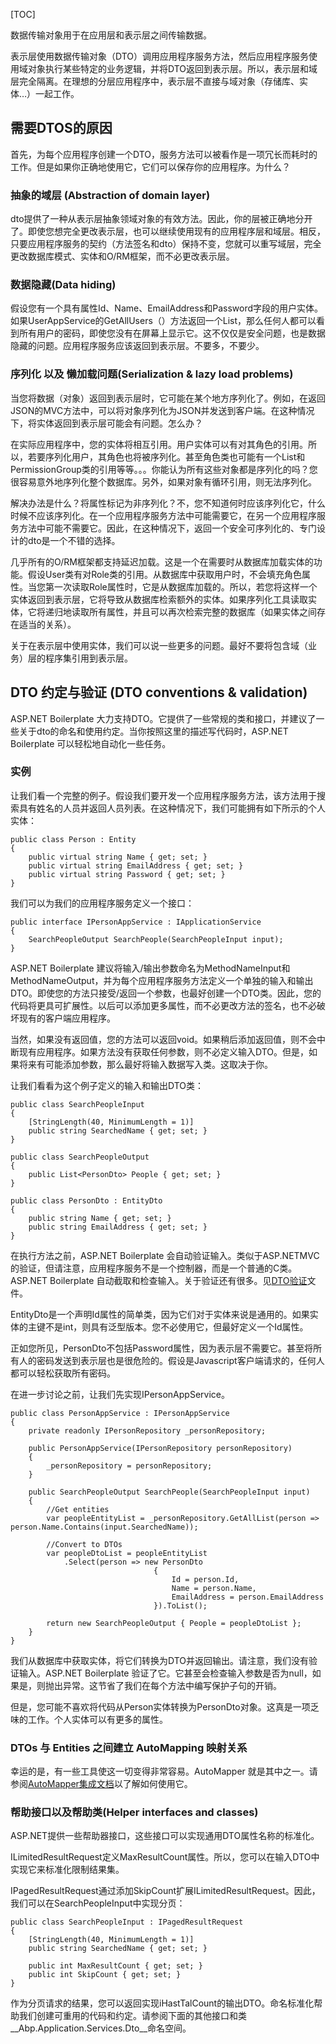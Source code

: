 [TOC]

数据传输对象用于在应用层和表示层之间传输数据。

表示层使用数据传输对象（DTO）调用应用程序服务方法，然后应用程序服务使用域对象执行某些特定的业务逻辑，并将DTO返回到表示层。所以，表示层和域层完全隔离。在理想的分层应用程序中，表示层不直接与域对象（存储库、实体…）一起工作。

## 需要DTOS的原因

首先，为每个应用程序创建一个DTO，服务方法可以被看作是一项冗长而耗时的工作。但是如果你正确地使用它，它们可以保存你的应用程序。为什么？

### 抽象的域层 (Abstraction of domain layer)

dto提供了一种从表示层抽象领域对象的有效方法。因此，你的层被正确地分开了。即使您想完全更改表示层，也可以继续使用现有的应用程序层和域层。相反，只要应用程序服务的契约（方法签名和dto）保持不变，您就可以重写域层，完全更改数据库模式、实体和O/RM框架，而不必更改表示层。

### 数据隐藏(Data hiding)

假设您有一个具有属性Id、Name、EmailAddress和Password字段的用户实体。如果UserAppService的GetAllUsers（）方法返回一个List<User>，那么任何人都可以看到所有用户的密码，即使您没有在屏幕上显示它。这不仅仅是安全问题，也是数据隐藏的问题。应用程序服务应该返回到表示层。不要多，不要少。

### 序列化 以及 懒加载问题(Serialization & lazy load problems)

当您将数据（对象）返回到表示层时，它可能在某个地方序列化了。例如，在返回JSON的MVC方法中，可以将对象序列化为JSON并发送到客户端。在这种情况下，将实体返回到表示层可能会有问题。怎么办？

在实际应用程序中，您的实体将相互引用。用户实体可以有对其角色的引用。所以，若要序列化用户，其角色也将被序列化。甚至角色类也可能有一个List<Permission>和PermissionGroup类的引用等等。。。你能认为所有这些对象都是序列化的吗？您很容易意外地序列化整个数据库。另外，如果对象有循环引用，则无法序列化。

解决办法是什么？将属性标记为非序列化？不，您不知道何时应该序列化它，什么时候不应该序列化。在一个应用程序服务方法中可能需要它，在另一个应用程序服务方法中可能不需要它。因此，在这种情况下，返回一个安全可序列化的、专门设计的dto是一个不错的选择。

几乎所有的O/RM框架都支持延迟加载。这是一个在需要时从数据库加载实体的功能。假设User类有对Role类的引用。从数据库中获取用户时，不会填充角色属性。当您第一次读取Role属性时，它是从数据库加载的。所以，若您将这样一个实体返回到表示层，它将导致从数据库检索额外的实体。如果序列化工具读取实体，它将递归地读取所有属性，并且可以再次检索完整的数据库（如果实体之间存在适当的关系）。

关于在表示层中使用实体，我们可以说一些更多的问题。最好不要将包含域（业务）层的程序集引用到表示层。

##  DTO 约定与验证 (DTO conventions & validation)

ASP.NET Boilerplate  大力支持DTO。它提供了一些常规的类和接口，并建议了一些关于dto的命名和使用约定。当你按照这里的描述写代码时，ASP.NET Boilerplate  可以轻松地自动化一些任务。

### 实例

让我们看一个完整的例子。假设我们要开发一个应用程序服务方法，该方法用于搜索具有姓名的人员并返回人员列表。在这种情况下，我们可能拥有如下所示的个人实体：

```
public class Person : Entity
{
    public virtual string Name { get; set; }
    public virtual string EmailAddress { get; set; }
    public virtual string Password { get; set; }
}
```
我们可以为我们的应用程序服务定义一个接口：

```
public interface IPersonAppService : IApplicationService
{
    SearchPeopleOutput SearchPeople(SearchPeopleInput input);
}
```
ASP.NET Boilerplate  建议将输入/输出参数命名为MethodNameInput和MethodNameOutput，并为每个应用程序服务方法定义一个单独的输入和输出DTO。即使您的方法只接受/返回一个参数，也最好创建一个DTO类。因此，您的代码将更具可扩展性。以后可以添加更多属性，而不必更改方法的签名，也不必破坏现有的客户端应用程序。

当然，如果没有返回值，您的方法可以返回void。如果稍后添加返回值，则不会中断现有应用程序。如果方法没有获取任何参数，则不必定义输入DTO。但是，如果将来有可能添加参数，那么最好将输入数据写入类。这取决于你。

让我们看看为这个例子定义的输入和输出DTO类：

```
public class SearchPeopleInput
{
    [StringLength(40, MinimumLength = 1)]
    public string SearchedName { get; set; }
}

public class SearchPeopleOutput
{
    public List<PersonDto> People { get; set; }
}

public class PersonDto : EntityDto
{
    public string Name { get; set; }
    public string EmailAddress { get; set; }
}
```

在执行方法之前，ASP.NET Boilerplate 会自动验证输入。类似于ASP.NETMVC的验证，但请注意，应用程序服务不是一个控制器，而是一个普通的C类。ASP.NET Boilerplate 自动截取和检查输入。关于验证还有很多。见[DTO验证](验证数据传输对象.md)文件。

EntityDto是一个声明Id属性的简单类，因为它们对于实体来说是通用的。如果实体的主键不是int，则具有泛型版本。您不必使用它，但最好定义一个Id属性。

正如您所见，PersonDto不包括Password属性，因为表示层不需要它。甚至将所有人的密码发送到表示层也是很危险的。假设是Javascript客户端请求的，任何人都可以轻松获取所有密码。

在进一步讨论之前，让我们先实现IPersonAppService。

```
public class PersonAppService : IPersonAppService
{
    private readonly IPersonRepository _personRepository;

    public PersonAppService(IPersonRepository personRepository)
    {
        _personRepository = personRepository;
    }

    public SearchPeopleOutput SearchPeople(SearchPeopleInput input)
    {
        //Get entities
        var peopleEntityList = _personRepository.GetAllList(person => person.Name.Contains(input.SearchedName));

        //Convert to DTOs
        var peopleDtoList = peopleEntityList
            .Select(person => new PersonDto
                                {
                                    Id = person.Id,
                                    Name = person.Name,
                                    EmailAddress = person.EmailAddress
                                }).ToList();

        return new SearchPeopleOutput { People = peopleDtoList };
    }
}
```
我们从数据库中获取实体，将它们转换为DTO并返回输出。请注意，我们没有验证输入。ASP.NET Boilerplate  验证了它。它甚至会检查输入参数是否为null，如果是，则抛出异常。这节省了我们在每个方法中编写保护子句的开销。

但是，您可能不喜欢将代码从Person实体转换为PersonDto对象。这真是一项乏味的工作。个人实体可以有更多的属性。

### DTOs 与 Entities 之间建立 AutoMapping 映射关系

幸运的是，有一些工具使这一切变得非常容易。AutoMapper 就是其中之一。请参阅[AutoMapper集成文档](对象映射.m)以了解如何使用它。

### 帮助接口以及帮助类(Helper interfaces and classes)

ASP.NET提供一些帮助器接口，这些接口可以实现通用DTO属性名称的标准化。

ILimitedResultRequest定义MaxResultCount属性。所以，您可以在输入DTO中实现它来标准化限制结果集。

IPagedResultRequest通过添加SkipCount扩展ILimitedResultRequest。因此，我们可以在SearchPeopleInput中实现分页：

```
public class SearchPeopleInput : IPagedResultRequest
{
    [StringLength(40, MinimumLength = 1)]
    public string SearchedName { get; set; }

    public int MaxResultCount { get; set; }
    public int SkipCount { get; set; }
}
```
作为分页请求的结果，您可以返回实现iHastTalCount的输出DTO。命名标准化帮助我们创建可重用的代码和约定。请参阅下面的其他接口和类__Abp.Application.Services.Dto__命名空间。
